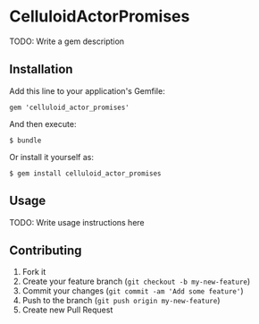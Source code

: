 # CelluloidActorPromises

TODO: Write a gem description

## Installation

Add this line to your application's Gemfile:

    gem 'celluloid_actor_promises'

And then execute:

    $ bundle

Or install it yourself as:

    $ gem install celluloid_actor_promises

## Usage

TODO: Write usage instructions here

## Contributing

1. Fork it
2. Create your feature branch (`git checkout -b my-new-feature`)
3. Commit your changes (`git commit -am 'Add some feature'`)
4. Push to the branch (`git push origin my-new-feature`)
5. Create new Pull Request
